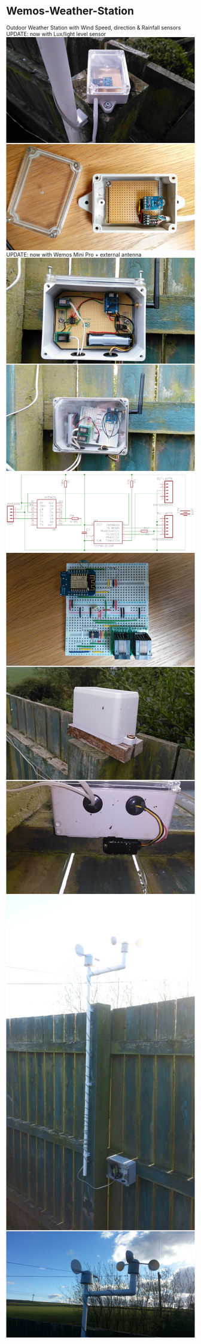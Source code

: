 # Wemos-Weather-Station
Outdoor Weather Station with Wind Speed, direction & Rainfall sensors
UPDATE: now with Lux/light level sensor
![Alt text](https://github.com/PaulRB/Wemos-Weather-Station/blob/master/IMG_20170402_141529.jpg?raw=true)
![Alt text](https://github.com/PaulRB/Wemos-Weather-Station/blob/master/IMG_20170402_122711.jpg?raw=true)
UPDATE: now with Wemos Mini Pro + external antenna
![Alt text](https://github.com/PaulRB/Wemos-Weather-Station/blob/master/IMG_20170226_153004.jpg?raw=true)
![Alt text](https://github.com/PaulRB/Wemos-Weather-Station/blob/master/IMG_20161112_151442.jpg?raw=true)
![Alt text](https://github.com/PaulRB/Wemos-Weather-Station/blob/master/OutdoorSensorV3.png?raw=true)
![Alt text](https://github.com/PaulRB/Wemos-Weather-Station/blob/master/IMG_20160711_180757.jpg?raw=true)
![Alt text](https://github.com/PaulRB/Wemos-Weather-Station/blob/master/IMG_20160827_164953.jpg?raw=true)
![Alt text](https://github.com/PaulRB/Wemos-Weather-Station/blob/master/IMG_20160827_165017.jpg?raw=true)
![Alt text](https://github.com/PaulRB/Wemos-Weather-Station/blob/master/20160430_181712.jpg?raw=true)
![Alt text](https://github.com/PaulRB/Wemos-Weather-Station/blob/master/20160430_181659.jpg?raw=true)
